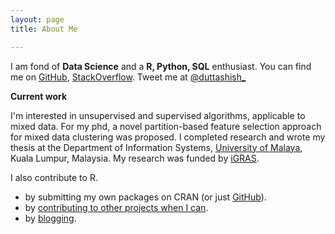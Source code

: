 ```yaml
---
layout: page
title: About Me

---
```


I am fond of **Data Science** and a **R, Python, SQL** enthusiast.
You can find me on [GitHub](https://github.com/duttashi), [StackOverflow](https://stackoverflow.com/users/4195053/ashish). Tweet me at [@duttashish_](https://twitter.com/duttashish_) 

**Current work**

I'm interested in unsupervised and supervised algorithms, applicable to mixed data. For my phd, a novel partition-based feature selection approach for mixed data clustering was proposed. I completed research and wrote my thesis at the Department of Information Systems, [University of Malaya](https://www.um.edu.my/), Kuala Lumpur, Malaysia. My research was funded by [iGRAS](https://ips.um.edu.my/services/finance/scholarship). 

I also contribute to R.

- by submitting my own packages on CRAN (or just [GitHub](https://github.com/duttashi?tab=repositories)).
- by [contributing to other projects when I can](https://github.com/pulls?q=mentions%3Aduttashi).
- by [blogging](https://duttashi.github.io/blog/).